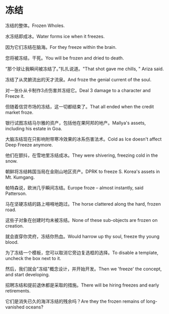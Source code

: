 # 冻结

<p><span class="chinese">冻结的整体。</span><span class="english">Frozen Wholes.</span></p>

<p><span class="chinese">水冻结即成冰。</span><span class="english">Water forms ice when it freezes.</span></p>

<p><span class="chinese">因为它们冻结在脑海。</span><span class="english">For they freeze within the brain.</span></p>

<p><span class="chinese">您将被冻结，干死。</span><span class="english">You will be frozen and dried to death.</span></p>

<p><span class="chinese">“那个球让我瞬间被冻结了。”扎扎说道。</span><span class="english">"That shot gave me chills, " Ariza said.</span></p>

<p><span class="chinese">冻结了从灵腑流出的天才流泉。</span><span class="english">And froze the genial current of the soul.</span></p>

<p><span class="chinese">对一张仆从卡制作3点伤害并冻结它。</span><span class="english">Deal 3 damage to a character and Freeze it.</span></p>

<p><span class="chinese">但随着信贷市场的冻结，这一切都结束了。</span><span class="english">That all ended when the credit market froze.</span></p>

<p><span class="chinese">银行试图冻结马尔雅的资产，包括他在果阿邦的地产。</span><span class="english">Mallya's assets, including his estate in Goa.</span></p>

<p><span class="chinese">大脑冻结现在只影响附带寒冷效果的冰系伤害法术。</span><span class="english">Cold as Ice doesn't affect Deep Freeze anymore.</span></p>

<p><span class="chinese">他们在颤抖，在雪地里冻结成冰。</span><span class="english">They were shivering, freezing cold in the snow.</span></p>

<p><span class="chinese">朝鲜将冻结韩国当局在金刚山地区资产。</span><span class="english">DPRK to freeze S. Korea's assets in Mt. Kumgang.</span></p>

<p><span class="chinese">帕特森说，欧洲几乎瞬间冻结。</span><span class="english">Europe froze – almost instantly, said Patterson.</span></p>

<p><span class="chinese">马在坚硬冻结的路上嘚嘚地跑过。</span><span class="english">The horse clattered along the hard, frozen road.</span></p>

<p><span class="chinese">这些子对象在创建时均未被冻结。</span><span class="english">None of these sub-objects are frozen on creation.</span></p>

<p><span class="chinese">就会直穿你灵府，冻结你热血。</span><span class="english">Would harrow up thy soul, freeze thy young blood.</span></p>

<p><span class="chinese">为了冻结一个模板，您可以取消它旁边复选框的选择。</span><span class="english">To disable a template, uncheck the box next to it.</span></p>

<p><span class="chinese">然后，我们就会"冻结"概念设计，并开始开发。</span><span class="english">Then we 'freeze' the concept, and start developing.</span></p>

<p><span class="chinese">招聘冻结和提前退休都是采取的措施。</span><span class="english">There will be hiring freezes and early retirements.</span></p>

<p><span class="chinese">它们是消失已久的海洋冻结的残余吗？</span><span class="english">Are they the frozen remains of long-vanished oceans?</span></p>

